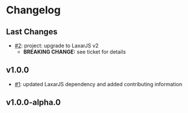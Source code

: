 # Changelog

## Last Changes

- [#2](https://github.com/LaxarJS/ax-button-list-control/issues/2): project: upgrade to LaxarJS v2
    + **BREAKING CHANGE:** see ticket for details


## v1.0.0

- [#1](https://github.com/LaxarJS/ax-button-list-control/issues/1): updated LaxarJS dependency and added contributing information


## v1.0.0-alpha.0
